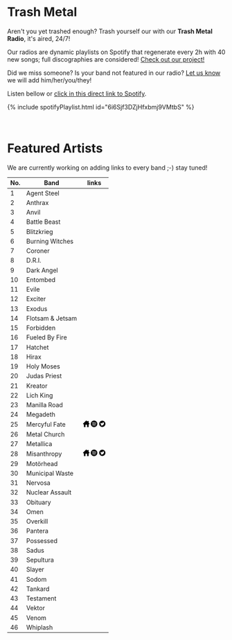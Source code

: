 # Trash Metal

Aren't you yet trashed enough? Trash yourself our with our **Trash Metal Radio**, it's aired, 24/7!

Our radios are dynamic playlists on Spotify that regenerate every 2h with 40 new songs; full discographies are considered! <a href="/">Check out our project!</a>

Did we miss someone? Is your band not featured in our radio? [Let us know](https://github.com/RadioNinjaPirata/commentsENG/issues/new) we will add him/her/you/they!

Listen bellow or [click in this direct link to Spotify](https://open.spotify.com/playlist/6i6Sjf3DZjHfxbmj9VMtbS?si=Pv9tHMweQSKizA0ZDrxGvw).

{% include spotifyPlaylist.html id="6i6Sjf3DZjHfxbmj9VMtbS" %}

<br>

# Featured Artists

We are currently working on adding links to every band ;-) stay tuned!

No. | Band | links
--- | ---- | -----
1 | Agent Steel |   
2 | Anthrax |   
3 | Anvil |   
4 | Battle Beast |   
5 | Blitzkrieg |   
6 | Burning Witches |   
7 | Coroner |   
8 | D.R.I. |   
9 | Dark Angel |   
10 | Entombed |   
11 | Evile |   
12 | Exciter |   
13 | Exodus |   
14 | Flotsam & Jetsam |   
15 | Forbidden |   
16 | Fueled By Fire |   
17 | Hatchet |   
18 | Hirax |   
19 | Holy Moses |   
20 | Judas Priest |   
21 | Kreator |   
22 | Lich King |   
23 | Manilla Road |   
24 | Megadeth |   
25 | Mercyful Fate | <a href="https://mercyfulfatecoven.com/" target="_blank"><img src="assets/others_home_button.png" alt="home" height="15" width="15" /></a> <a href="https://open.spotify.com/artist/0W8edGiwAsv6HXF0Kyc2V9?si=WKlPdpaDQeOaIM5Z23QF8Q" target="_blank"><img src="assets/spotify_button.png" alt="spotify" height="15" width="15" /></a> <a href="https://twitter.com/MercyfulFate_HQ" target="_blank"><img src="assets/twitter_button.png" alt="twitter" height="15" width="15" /></a>
26 | Metal Church |   
27 | Metallica |   
28 | Misanthropy | <a href="https://www.facebook.com/misanthropymetal" target="_blank"><img src="assets/others_home_button.png" alt="home" height="15" width="15" /></a> <a href="https://open.spotify.com/artist/1UyetN5SWFbeToXl9IWAUn?si=wnBNpb6QTX-4CkPtfORWDQ" target="_blank"><img src="assets/spotify_button.png" alt="spotify" height="15" width="15" /></a> <a href="https://twitter.com/MisanthropyZGZ" target="_blank"><img src="assets/twitter_button.png" alt="twitter" height="15" width="15" /></a>
29 | Motörhead |   
30 | Municipal Waste |   
31 | Nervosa |   
32 | Nuclear Assault |   
33 | Obituary |   
34 | Omen |   
35 | Overkill |   
36 | Pantera |   
37 | Possessed |   
38 | Sadus |   
39 | Sepultura |   
40 | Slayer |   
41 | Sodom |   
42 | Tankard |   
43 | Testament |   
44 | Vektor |   
45 | Venom |   
46 | Whiplash |   
